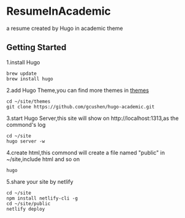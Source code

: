 # ResumeInAcademic
a resume created by Hugo in academic theme

## Getting Started
1.install Hugo

    brew update
    brew install hugo 

2.add Hugo Theme,you can find more themes in [themes](https://themes.gohugo.io)

    cd ~/site/themes
    git clone https://github.com/gcushen/hugo-academic.git

3.start Hugo Server,this site will show on http://localhost:1313,as the commond's log

    cd ~/site
    hugo server -w

4.create html,this commond will create a file named "public" in ~/site,include html and so on
    
    hugo

5.share your site by netlify

    cd ~/site
    npm install netlify-cli -g
    cd ~/site/public
    netlify deploy
